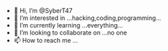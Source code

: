 - 👋 Hi, I’m @SyberT47
- 👀 I’m interested in ...hacking,coding,programming...
- 🌱 I’m currently learning ...everything...
- 💞️ I’m looking to collaborate on ...no one
- 📫 How to reach me ...

<!---
SyberT47/SyberT47 is a ✨ special ✨ repository because its `README.md` (this file) appears on your GitHub profile.
You can click the Preview link to take a look at your changes.
--->
